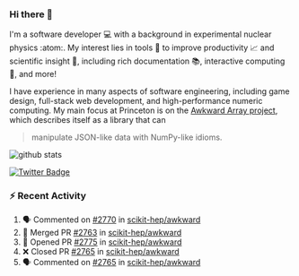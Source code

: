 ### Hi there 👋 

I'm a software developer 💻 with a background in experimental nuclear physics :atom:. My interest lies in tools :wrench: to improve productivity :chart_with_upwards_trend: and scientific insight :telescope:, including rich documentation 📚, interactive computing 🧮, and more! 

I have experience in many aspects of software engineering, including game design, full-stack web development, and high-performance numeric computing. My main focus at Princeton is on the [Awkward Array project](awkward-array.org/), which describes itself as a library that can 
> manipulate JSON-like data with NumPy-like idioms.

![github stats](https://github-readme-stats.vercel.app/api?username=agoose77&show_icons=true&hide_rank=true&hide_title=true&bg_color=30,e76445,904e95&text_color=efe3ec&icon_color=efe3ec)
<!--
**agoose77/agoose77** is a ✨ _special_ ✨ repository because its `README.md` (this file) appears on your GitHub profile.

Here are some ideas to get you started:

- 🔭 I’m currently working on ...
- 🌱 I’m currently learning ...
- 👯 I’m looking to collaborate on ...
- 🤔 I’m looking for help with ...
- 💬 Ask me about ...
- 📫 How to reach me: ...
- 😄 Pronouns: ...
- ⚡ Fun fact: ...
-->

[![Twitter Badge](https://img.shields.io/twitter/follow/agoose77?style=flat-square&logo=Twitter&logoColor=white&color=cornflowerblue)](https://twitter.com/agoose77)

### :zap: Recent Activity

<!--START_SECTION:activity-->
1. 🗣 Commented on [#2770](https://github.com/scikit-hep/awkward/pull/2770#issuecomment-1780789914) in [scikit-hep/awkward](https://github.com/scikit-hep/awkward)
2. 🎉 Merged PR [#2763](https://github.com/scikit-hep/awkward/pull/2763) in [scikit-hep/awkward](https://github.com/scikit-hep/awkward)
3. 💪 Opened PR [#2775](https://github.com/scikit-hep/awkward/pull/2775) in [scikit-hep/awkward](https://github.com/scikit-hep/awkward)
4. ❌ Closed PR [#2765](https://github.com/scikit-hep/awkward/pull/2765) in [scikit-hep/awkward](https://github.com/scikit-hep/awkward)
5. 🗣 Commented on [#2765](https://github.com/scikit-hep/awkward/pull/2765#issuecomment-1780771826) in [scikit-hep/awkward](https://github.com/scikit-hep/awkward)
<!--END_SECTION:activity-->
